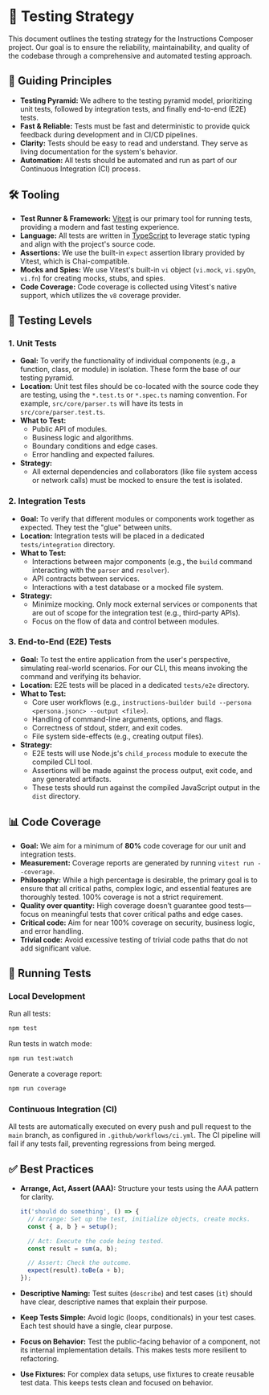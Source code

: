 # 🧪 Testing Strategy

This document outlines the testing strategy for the Instructions Composer project. Our goal is to ensure the reliability, maintainability, and quality of the codebase through a comprehensive and automated testing approach.

## 🧭 Guiding Principles

- **Testing Pyramid:** We adhere to the testing pyramid model, prioritizing unit tests, followed by integration tests, and finally end-to-end (E2E) tests.
- **Fast & Reliable:** Tests must be fast and deterministic to provide quick feedback during development and in CI/CD pipelines.
- **Clarity:** Tests should be easy to read and understand. They serve as living documentation for the system's behavior.
- **Automation:** All tests should be automated and run as part of our Continuous Integration (CI) process.

## 🛠️ Tooling

- **Test Runner & Framework:** [Vitest](https://vitest.dev/) is our primary tool for running tests, providing a modern and fast testing experience.
- **Language:** All tests are written in [TypeScript](https://www.typescriptlang.org/) to leverage static typing and align with the project's source code.
- **Assertions:** We use the built-in `expect` assertion library provided by Vitest, which is Chai-compatible.
- **Mocks and Spies:** We use Vitest's built-in `vi` object (`vi.mock`, `vi.spyOn`, `vi.fn`) for creating mocks, stubs, and spies.
- **Code Coverage:** Code coverage is collected using Vitest's native support, which utilizes the `v8` coverage provider.

## 🧪 Testing Levels

### 1. Unit Tests

- **Goal:** To verify the functionality of individual components (e.g., a function, class, or module) in isolation. These form the base of our testing pyramid.
- **Location:** Unit test files should be co-located with the source code they are testing, using the `*.test.ts` or `*.spec.ts` naming convention. For example, `src/core/parser.ts` will have its tests in `src/core/parser.test.ts`.
- **What to Test:**
  - Public API of modules.
  - Business logic and algorithms.
  - Boundary conditions and edge cases.
  - Error handling and expected failures.
- **Strategy:**
  - All external dependencies and collaborators (like file system access or network calls) must be mocked to ensure the test is isolated.

### 2. Integration Tests

- **Goal:** To verify that different modules or components work together as expected. They test the "glue" between units.
- **Location:** Integration tests will be placed in a dedicated `tests/integration` directory.
- **What to Test:**
  - Interactions between major components (e.g., the `build` command interacting with the `parser` and `resolver`).
  - API contracts between services.
  - Interactions with a test database or a mocked file system.
- **Strategy:**
  - Minimize mocking. Only mock external services or components that are out of scope for the integration test (e.g., third-party APIs).
  - Focus on the flow of data and control between modules.

### 3. End-to-End (E2E) Tests

- **Goal:** To test the entire application from the user's perspective, simulating real-world scenarios. For our CLI, this means invoking the command and verifying its behavior.
- **Location:** E2E tests will be placed in a dedicated `tests/e2e` directory.
- **What to Test:**
  - Core user workflows (e.g., `instructions-builder build --persona <persona.jsonc> --output <file>`).
  - Handling of command-line arguments, options, and flags.
  - Correctness of stdout, stderr, and exit codes.
  - File system side-effects (e.g., creating output files).
- **Strategy:**
  - E2E tests will use Node.js's `child_process` module to execute the compiled CLI tool.
  - Assertions will be made against the process output, exit code, and any generated artifacts.
  - These tests should run against the compiled JavaScript output in the `dist` directory.

## 📊 Code Coverage

- **Goal:** We aim for a minimum of **80%** code coverage for our unit and integration tests.
- **Measurement:** Coverage reports are generated by running `vitest run --coverage`.
- **Philosophy:** While a high percentage is desirable, the primary goal is to ensure that all critical paths, complex logic, and essential features are thoroughly tested. 100% coverage is not a strict requirement.
- **Quality over quantity:** High coverage doesn’t guarantee good tests—focus on meaningful tests that cover critical paths and edge cases.
- **Critical code:** Aim for near 100% coverage on security, business logic, and error handling.
- **Trivial code:** Avoid excessive testing of trivial code paths that do not add significant value.

## 🚀 Running Tests

### Local Development

Run all tests:

```bash
npm test
```

Run tests in watch mode:

```bash
npm run test:watch
```

Generate a coverage report:

```bash
npm run coverage
```

### Continuous Integration (CI)

All tests are automatically executed on every push and pull request to the `main` branch, as configured in `.github/workflows/ci.yml`. The CI pipeline will fail if any tests fail, preventing regressions from being merged.

## ✅ Best Practices

- **Arrange, Act, Assert (AAA):** Structure your tests using the AAA pattern for clarity.

  ```typescript
  it('should do something', () => {
    // Arrange: Set up the test, initialize objects, create mocks.
    const { a, b } = setup();

    // Act: Execute the code being tested.
    const result = sum(a, b);

    // Assert: Check the outcome.
    expect(result).toBe(a + b);
  });
  ```

- **Descriptive Naming:** Test suites (`describe`) and test cases (`it`) should have clear, descriptive names that explain their purpose.
- **Keep Tests Simple:** Avoid logic (loops, conditionals) in your test cases. Each test should have a single, clear purpose.
- **Focus on Behavior:** Test the public-facing behavior of a component, not its internal implementation details. This makes tests more resilient to refactoring.
- **Use Fixtures:** For complex data setups, use fixtures to create reusable test data. This keeps tests clean and focused on behavior.
